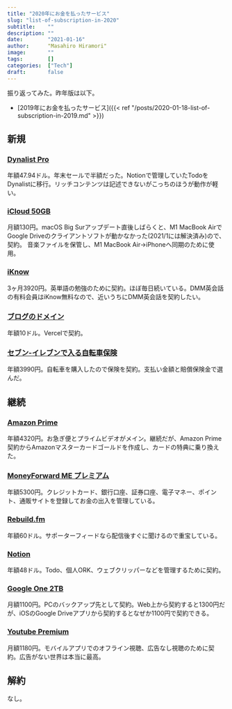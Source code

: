 ```yaml
---
title: "2020年にお金を払ったサービス"
slug: "list-of-subscription-in-2020"
subtitle:    ""
description: ""
date:        "2021-01-16"
author:      "Masahiro Hiramori"
image:       ""
tags:        []
categories:  ["Tech"]
draft:       false
---
```


振り返ってみた。昨年版は以下。

- [2019年にお金を払ったサービス]({{< ref "/posts/2020-01-18-list-of-subscription-in-2019.md" >}})

## 新規

### [Dynalist Pro](https://dynalist.io/)

年額47.94ドル。年末セールで半額だった。Notionで管理していたTodoをDynalistに移行。リッチコンテンツは記述できないがこっちのほうが動作が軽い。

### [iCloud 50GB](https://www.icloud.com/)

月額130円。macOS Big Surアップデート直後しばらくと、M1 MacBook AirでGoogle Driveのクライアントソフトが動かなかった(2021/1には解決済み)ので、契約。
音楽ファイルを保管し、M1 MacBook Air→iPhoneへ同期のために使用。

### [iKnow](https://iknow.jp/)

3ヶ月3920円。英単語の勉強のために契約。ほぼ毎日続いている。DMM英会話の有料会員はiKnow無料なので、近いうちにDMM英会話を契約したい。

### [ブログのドメイン](https://vercel.com/)

年額10ドル。Vercelで契約。

### [セブン-イレブンで入る自転車保険](https://ehokenstore.com/jitensya)

年額3990円。自転車を購入したので保険を契約。支払い金額と賠償保険金で選んだ。

## 継続

### [Amazon Prime](https://www.amazon.co.jp/gp/prime)

年額4320円。お急ぎ便とプライムビデオがメイン。継続だが、Amazon Prime契約からAmazonマスターカードゴールドを作成し、カードの特典に乗り換えた。

### [MoneyForward ME プレミアム](https://moneyforward.com/)

年額5300円。クレジットカード、銀行口座、証券口座、電子マネー、ポイント、通販サイトを登録してお金の出入を管理している。

### [Rebuild.fm](https://rebuild.fm/supporter/)

年額60ドル。サポーターフィードなら配信後すぐに聞けるので重宝している。

### [Notion](https://www.notion.so/)

年額48ドル。Todo、個人ORK、ウェブクリッパーなどを管理するために契約。

### [Google One 2TB](https://one.google.com/)

月額1100円。PCのバックアップ先として契約。Web上から契約すると1300円だが、iOSのGoogle Driveアプリから契約するとなぜか1100円で契約できる。

### [Youtube Premium](https://www.youtube.com/premium)

月額1180円。モバイルアプリでのオフライン視聴、広告なし視聴のために契約。広告がない世界は本当に最高。

## 解約

なし。
